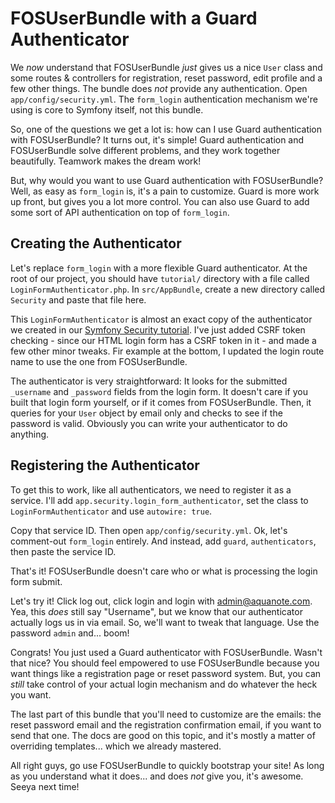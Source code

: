 # FOSUserBundle with a Guard Authenticator

We *now* understand that FOSUserBundle *just* gives us a nice `User` class and some
routes & controllers for registration, reset password, edit profile and a few other
things. The bundle does *not* provide any authentication. Open `app/config/security.yml`.
The `form_login` authentication mechanism we're using is core to Symfony itself,
not this bundle.

So, one of the questions we get a lot is: how can I use Guard authentication with
FOSUserBundle? It turns out, it's simple! Guard authentication and FOSUserBundle
solve different problems, and they work together beautifully. Teamwork makes the
dream work!

But, why would you want to use Guard authentication with FOSUserBundle? Well, as easy
as `form_login` is, it's a pain to customize. Guard is more work up front, but gives
you a lot more control. You can also use Guard to add some sort of API authentication
on top of `form_login`.

## Creating the Authenticator

Let's replace `form_login` with a more flexible Guard authenticator. At the root
of our project, you should have `tutorial/` directory with a file called `LoginFormAuthenticator.php`.
In `src/AppBundle`, create a new directory called `Security` and paste that file
here.

This `LoginFormAuthenticator` is almost an exact copy of the authenticator we created
in our [Symfony Security tutorial](http://knpuniversity.com/screencast/symfony-security).
I've just added CSRF token checking - since our HTML login form has a CSRF token
in it - and made a few other minor tweaks. Fir example at the bottom, I updated the
login route name to use the one from FOSUserBundle.

The authenticator is very straightforward: It looks for the submitted `_username`
and `_password` fields from the login form. It doesn't care if you built that login
form yourself, or if it comes from FOSUserBundle. Then, it queries for your `User`
object by email only and checks to see if the password is valid. Obviously you can
write your authenticator to do anything.

## Registering the Authenticator

To get this to work, like all authenticators, we need to register it as a service.
I'll add `app.security.login_form_authenticator`, set the class to `LoginFormAuthenticator`
and use `autowire: true`.

Copy that service ID. Then open `app/config/security.yml`. Ok, let's comment-out
`form_login` entirely. And instead, add `guard`, `authenticators`, then paste the
service ID.

That's it! FOSUserBundle doesn't care who or what is processing the login form submit.

Let's try it! Click log out, click login and login with admin@aquanote.com. Yea,
this *does* still say "Username", but we know that our authenticator actually logs
us in via email. So, we'll want to tweak that language. Use the password `admin`
and... boom!

Congrats! You just used a Guard authenticator with FOSUserBundle. Wasn't that nice?
You should feel empowered to use FOSUserBundle because you want things like a registration
page or reset password system. But, you can *still* take control of your actual login
mechanism and do whatever the heck you want.

The last part of this bundle that you'll need to customize are the emails: the reset
password email and the registration confirmation email, if you want to send that one.
The docs are good on this topic, and it's mostly a matter of overriding templates...
which we already mastered.

All right guys, go use FOSUserBundle to quickly bootstrap your site! As long as you
understand what it does... and does *not* give you, it's awesome. Seeya next time!
